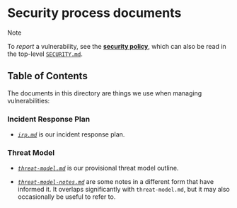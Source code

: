 # Security process documents

> [!NOTE]
> To *report* a vulnerability, see the [**security policy**](https://github.com/GitoxideLabs/gitoxide/security/policy), which can also be read in the top-level [`SECURITY.md`](https://github.com/GitoxideLabs/gitoxide/blob/main/SECURITY.md).

## Table of Contents

The documents in this directory are things we use when managing vulnerabilities:

### Incident Response Plan

- [*`irp.md`*](irp.md) is our incident response plan.

### Threat Model

- [*`threat-model.md`*](threat-model.md) is our provisional threat model outline.

- [*`threat-model-notes.md`*](threat-model-notes.md) are some notes in a different form that have informed it. It overlaps significantly with `threat-model.md`, but it may also occasionally be useful to refer to.
